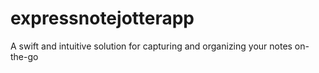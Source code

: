 # expressnotejotterapp
A swift and intuitive solution for capturing and organizing your notes on-the-go
